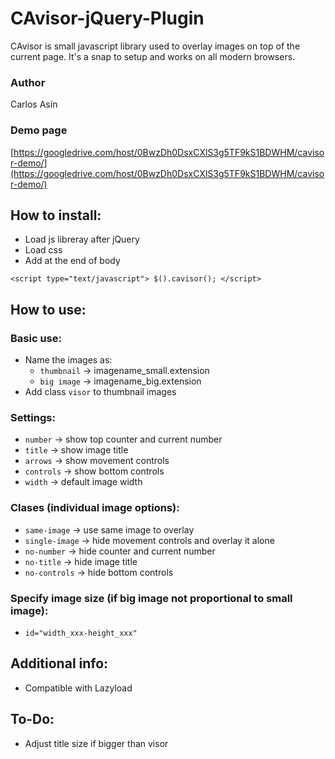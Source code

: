 CAvisor-jQuery-Plugin
=====================

CAvisor is small javascript library used to overlay images on top of the current page. It's a snap to setup and works on all modern browsers.

### Author
Carlos Asín
### Demo page

[https://googledrive.com/host/0BwzDh0DsxCXlS3g5TF9kS1BDWHM/cavisor-demo/](https://googledrive.com/host/0BwzDh0DsxCXlS3g5TF9kS1BDWHM/cavisor-demo/)
	

## How to install:

- Load js libreray after jQuery
- Load css
- Add at the end of body


`<script type="text/javascript">
	$().cavisor();
</script>`


## How to use:

### Basic use:
- Name the images as:
	- `thumbnail` -> imagename_small.extension
	- `big image` -> imagename_big.extension
- Add class `visor` to thumbnail images

### Settings:
- `number` -> show top counter and current number
- `title` -> show image title
- `arrows` -> show movement controls
- `controls` -> show bottom controls
- `width` -> default image width

### Clases (individual image options):
- `same-image` -> use same image to overlay
- `single-image` -> hide movement controls and overlay it alone
- `no-number` -> hide counter and current number
- `no-title` -> hide image title
- `no-controls` -> hide bottom controls

### Specify image size (if big image not proportional to small image):
- `id="width_xxx-height_xxx"`

## Additional info:

- Compatible with Lazyload

## To-Do:

- Adjust title size if bigger than visor